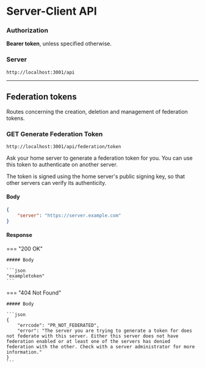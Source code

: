 # Server-Client API

### Authorization

**Bearer token**, unless specified otherwise.

### Server

`http://localhost:3001/api`

---

## Federation tokens

Routes concerning the creation, deletion and management of federation tokens.

### <p class="request-h"><span class="request request-get">GET</span> Generate Federation Token</p>

`http://localhost:3001/api/federation/token`

Ask your home server to generate a federation token for you. You can use this token to authenticate on another server.

The token is signed using the home server's public signing key, so that other servers can verify its authenticity.

#### Body

```json
{
    "server": "https://server.example.com"
}
```

#### Response

=== "200 OK"

    ##### Body

    ```json
    "exampletoken"
    ```

=== "404 Not Found"
    
    ##### Body

    ```json
    {
        "errcode": "PR_NOT_FEDERATED",
        "error": "The server you are trying to generate a token for does not federate with this server. Either this server does not have federation enabled or at least one of the servers has denied federation with the other. Check with a server administrator for more information."
    }
    ```